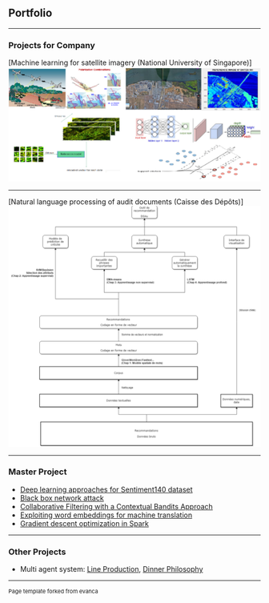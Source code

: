 ## Portfolio

---

### Projects for Company

[Machine learning for satellite imagery (National University of Singapore)]
<img src="images/sondra.png?raw=true"/>

---
[Natural language processing of audit documents (Caisse des Dépôts)]
<img src="images/nlp.png?raw=true"/>

---

### Master Project

- [Deep learning approaches for Sentiment140 dataset](https://github.com/XanX3601/deep_sentiment140)
- [Black box network attack](https://github.com/minhparis/robust-neural-nets)
- [Collaborative Filtering with a Contextual Bandits Approach](https://github.com/minhparis/linucb)
- [Exploiting word embeddings for machine translation](https://github.com/minhparis/nlp-gan)
- [Gradient descent optimization in Spark](https://github.com/minhparis/ml-spark)

---

### Other Projects

- Multi agent system: [Line Production](https://github.com/minhparis/Line-Production), [Dinner Philosophy](https://github.com/minhparis/Dinner-Philosophy)


---
<p style="font-size:11px">Page template forked from evanca</p>
<!-- Remove above link if you don't want to attibute -->
